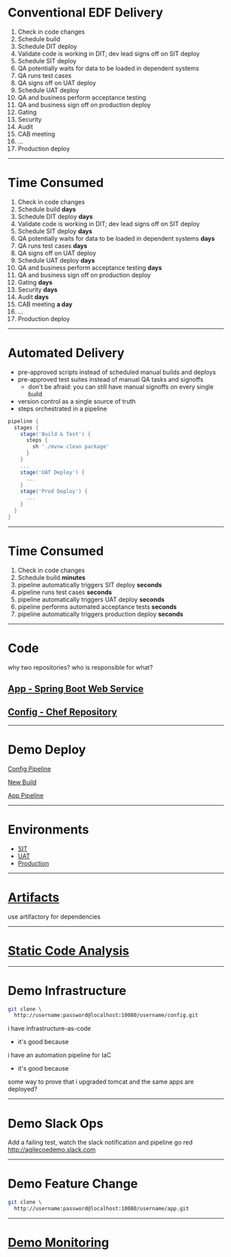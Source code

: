 # Conventional EDF Delivery

1. Check in code changes
1. Schedule build
1. Schedule DIT deploy
1. Validate code is working in DIT; dev lead signs off on SIT deploy
1. Schedule SIT deploy
1. QA potentially waits for data to be loaded in dependent systems
1. QA runs test cases
1. QA signs off on UAT deploy
1. Schedule UAT deploy
1. QA and business perform acceptance testing
1. QA and business sign off on production deploy
1. Gating
1. Security
1. Audit
1. CAB meeting
1. ...
1. Production deploy

---
# Time Consumed

1. Check in code changes
1. Schedule build **days**
1. Schedule DIT deploy **days**
1. Validate code is working in DIT; dev lead signs off on SIT deploy
1. Schedule SIT deploy **days**
1. QA potentially waits for data to be loaded in dependent systems **days**
1. QA runs test cases **days**
1. QA signs off on UAT deploy
1. Schedule UAT deploy **days**
1. QA and business perform acceptance testing **days**
1. QA and business sign off on production deploy
1. Gating **days**
1. Security **days**
1. Audit **days**
1. CAB meeting **a day**
1. ...
1. Production deploy

---

# Automated Delivery

- pre-approved scripts instead of scheduled manual builds and deploys
- pre-approved test suites instead of manual QA tasks and signoffs
    - don't be afraid: you can still have manual signoffs on every single build
- version control as a single source of truth
- steps orchestrated in a pipeline
```groovy
pipeline {
  stages {
    stage('Build & Test') {
      steps {
        sh './mvnw clean package'
      }
    }
    ...
    stage('UAT Deploy') {
      ...
    }
    stage('Prod Deploy') {
      ...
    }
  }
}
```

---

# Time Consumed

1. Check in code changes
1. Schedule build **minutes**
1. pipeline automatically triggers SIT deploy **seconds**
1. pipeline runs test cases **seconds**
1. pipeline automatically triggers UAT deploy **seconds**
1. pipeline performs automated acceptance tests **seconds**
1. pipeline automatically triggers production deploy **seconds**

---

# Code

why two repositories? who is responsible for what?
## [App - Spring Boot Web Service](http://localhost:10080/username/app)
## [Config - Chef Repository](http://localhost:10080/username/config)

---

# Demo Deploy

[Config Pipeline](http://localhost:8080/blue/organizations/jenkins/config/detail/config/1/pipeline/)

[New Build](http://localhost:8080/job/app/build)

[App Pipeline](http://localhost:8080/blue/organizations/jenkins/app/detail/app/1/pipeline)

---

# Environments

- [SIT](http://localhost:8081)
- [UAT](http://localhost:8082)
- [Production](http://localhost:8083)

---

# [Artifacts](http://localhost:9001/artifactory/webapp/#/artifacts/browse/tree/General/generic-local)
use artifactory for dependencies

---

# [Static Code Analysis](http://localhost:9000/dashboard?id=com.example%3Ademo)

---

# Demo Infrastructure

```bash
git clone \
  http://username:password@localhost:10080/username/config.git
```
i have infrastructure-as-code
- it's good because

i have an automation pipeline for IaC
- it's good because

some way to prove that i upgraded tomcat and the same apps are deployed?

---

# Demo Slack Ops

Add a failing test, watch the slack notification and pipeline go red
http://agilecoedemo.slack.com

---

# Demo Feature Change

```bash
git clone \
  http://username:password@localhost:10080/username/app.git
```

---

# [Demo Monitoring](http://localhost:3030/dashboard/db/jvm-overview-prometheus?refresh=30s&orgId=1)
